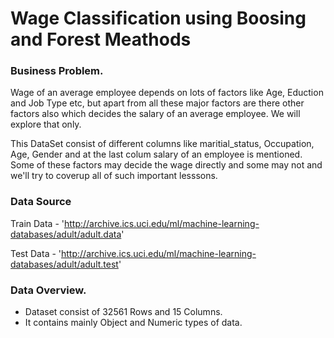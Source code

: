 
# Wage Classification using Boosing and Forest Meathods

### Business Problem.

Wage of an average employee depends on lots of factors like Age, Eduction and Job Type etc, but apart from all these major factors are there other factors also which decides the salary of an average employee. We will explore that only.

This DataSet consist of different columns like maritial_status, Occupation, Age, Gender and at the last colum salary of an employee is mentioned. Some of these factors may decide the wage directly and some may not and we'll try to coverup all of such important lesssons.

### Data Source

Train Data - 'http://archive.ics.uci.edu/ml/machine-learning-databases/adult/adult.data'

Test  Data - 'http://archive.ics.uci.edu/ml/machine-learning-databases/adult/adult.test'

### Data Overview.
- Dataset consist of 32561 Rows and 15 Columns.
- It contains mainly Object and Numeric types of data.
